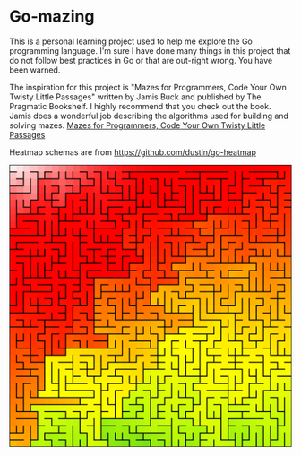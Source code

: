 # Go-mazing

This is a personal learning project used to help me explore the Go programming language.  I'm sure I have done many 
things in this project that do not follow best practices in Go or that are out-right wrong.  You have been warned.

The inspiration for this project is "Mazes for Programmers, Code Your Own Twisty Little Passages" written by Jamis
Buck and published by The Pragmatic Bookshelf.  I highly recommend that you check out the book.  Jamis does a
wonderful job describing the algorithms used for building and solving mazes.
[Mazes for Programmers, Code Your Own Twisty Little Passages](https://pragprog.com/book/jbmaze/mazes-for-programmers)

Heatmap schemas are from https://github.com/dustin/go-heatmap

![Sidewinder with heatmap](./sidewinder_heatmap.png)
